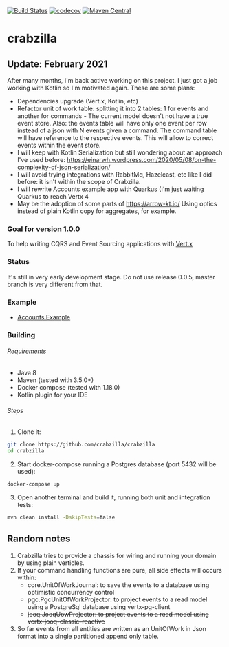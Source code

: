 [![Build Status](https://travis-ci.org/crabzilla/crabzilla.svg?branch=master)](https://travis-ci.org/crabzilla/crabzilla)
[![codecov](https://codecov.io/gh/crabzilla/crabzilla/branch/master/graph/badge.svg)](https://codecov.io/gh/crabzilla/crabzilla)
[![Maven Central](https://maven-badges.herokuapp.com/maven-central/io.github.crabzilla/crabzilla/badge.svg)](http://search.maven.org/#artifactdetails%7Cio.github.crabzilla%7Ccrabzilla%7C0.0.5%7C)

# crabzilla

## Update: February 2021 

After many months, I'm back active working on this project. I just got a job working with Kotlin so I'm motivated again. These are some plans:

* Dependencies upgrade (Vert.x, Kotlin, etc)
* Refactor unit of work table: splitting it into 2 tables: 1 for events and another for commands - The current model doesn't not have a true event store. Also: the events table will have only one event per row instead of a json with N events given a command. The command table will have reference to the respective events. This will allow to correct events within the event store.
* I will keep with Kotlin Serialization but still wondering about an approach I've used before: https://einarwh.wordpress.com/2020/05/08/on-the-complexity-of-json-serialization/
* I will avoid trying integrations with RabbitMq, Hazelcast, etc like I did before: it isn't within the scope of Crabzilla. 
* I will rewrite Accounts example app with Quarkus (I'm just waiting Quarkus to reach Vertx 4   
* May be the adoption of some parts of https://arrow-kt.io/ Using optics instead of plain Kotlin copy for aggregates, for example.


### Goal for version 1.0.0

To help writing CQRS and Event Sourcing applications with [Vert.x](http://vertx.io/)

### Status

It's still in very early development stage. Do not use release 0.0.5, master branch is very different from that.

### Example
* [Accounts Example](https://github.com/crabzilla/accounts)

### Building

###### Requirements

* Java 8
* Maven (tested with 3.5.0+)
* Docker compose (tested with 1.18.0)
* Kotlin plugin for your IDE

###### Steps

1. Clone it:

```bash
git clone https://github.com/crabzilla/crabzilla
cd crabzilla
```

2. Start docker-compose running a Postgres database (port 5432 will be used):

```bash
docker-compose up
```

3. Open another terminal and build it, running both unit and integration tests:

```bash
mvn clean install -DskipTests=false
```

## Random notes

1. Crabzilla tries to provide a chassis for wiring and running your domain by using plain verticles.
2. If your command handling functions are pure, all side effects will occurs within:
    * core.UnitOfWorkJournal: to save the events to a database using optimistic concurrency control
    * pgc.PgcUnitOfWorkProjector: to project events to a read model using a PostgreSql database using vertx-pg-client
    * ~~jooq.JooqUowProjector: to project events to a read model using vertx-jooq-classic-reactive~~
3. So far events from all entities are written as an UnitOfWork in Json format into a single partitioned append only table.



